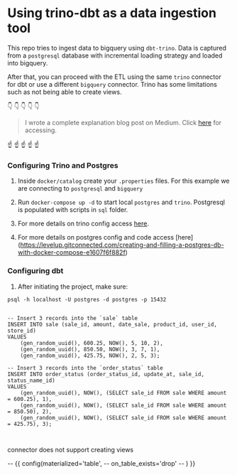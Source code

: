 # Using trino-dbt as a data ingestion tool
This repo tries to ingest data to bigquery using `dbt-trino`. Data is captured from a `postgresql` database with incremental loading strategy and loaded into bigquery.

After that, you can proceed with the ETL using the same `trino` connector for dbt or use a different `bigquery` connector. Trino has some limitations such as not being able to create views. 

:point_down: :point_down: :point_down: :point_down: :point_down:
> I wrote a complete explanation blog post on Medium. Click [here]() for accessing.

:point_up: :point_up: :point_up: :point_up: :point_up:
### Configuring Trino and Postgres

1. Inside `docker/catalog` create your `.properties` files. For this example we are connecting to `postgresql` and `bigquery`

2. Run `docker-compose up -d` to start local `postgres` and `trino`. Postgresql is populated with scripts in `sql` folder.

3. For more details on trino config access [here](https://docs.starburst.io/blog_dbt/2022-11-30-dbt1-trino-setup.html).

4. For more details on postgres config and code access [here] (https://levelup.gitconnected.com/creating-and-filling-a-postgres-db-with-docker-compose-e1607f6f882f)

### Configuring dbt

1. After initiating the project, make sure:


`psql -h localhost -U postgres -d postgres -p 15432`

```

-- Insert 3 records into the `sale` table 
INSERT INTO sale (sale_id, amount, date_sale, product_id, user_id, store_id)
VALUES
    (gen_random_uuid(), 600.25, NOW(), 5, 10, 2),
    (gen_random_uuid(), 850.50, NOW(), 3, 7, 1),
    (gen_random_uuid(), 425.75, NOW(), 2, 5, 3);

-- Insert 3 records into the `order_status` table 
INSERT INTO order_status (order_status_id, update_at, sale_id, status_name_id)
VALUES
    (gen_random_uuid(), NOW(), (SELECT sale_id FROM sale WHERE amount = 600.25), 1),
    (gen_random_uuid(), NOW(), (SELECT sale_id FROM sale WHERE amount = 850.50), 2),
    (gen_random_uuid(), NOW(), (SELECT sale_id FROM sale WHERE amount = 425.75), 3);



```

connector does not support creating views

-- {{ config(materialized='table',
--     on_table_exists='drop'
-- ) }}